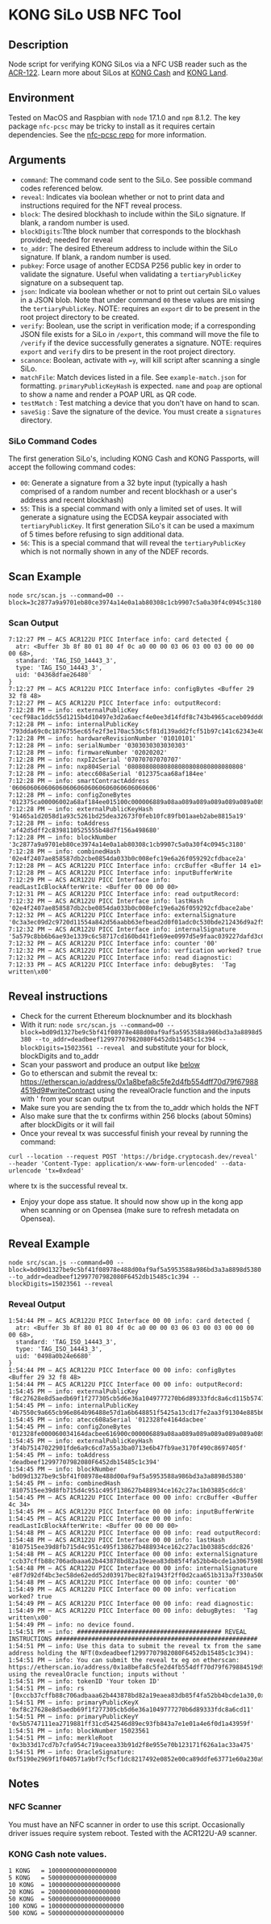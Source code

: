 # KONG SiLo USB NFC Tool

## Description

Node script for verifying KONG SiLos via a NFC USB reader such as the [ACR-122](https://www.acs.com.hk/en/products/3/acr122u-usb-nfc-reader/). Learn more about SiLos at [KONG Cash](https://kong.cash/) and [KONG Land](https://kong.land/).

## Environment

Tested on MacOS and Raspbian with `node` 17.1.0 and `npm` 8.1.2. The key package `nfc-pcsc` may be tricky to install as it requires certain dependencies. See the [nfc-pcsc repo](https://github.com/pokusew/nfc-pcsc) for more information.

## Arguments

- `command`: The command code sent to the SiLo. See possible command codes referenced below.
- `reveal`: Indicates via boolean whether or not to print data and instructions required for the NFT reveal process.
- `block`: The desired blockhash to include within the SiLo signature. If blank, a random number is used.
- `blockDigits`:Tthe block number that corresponds to the blockhash provided; needed for reveal
- `to_addr`: The desired Ethereum address to include within the SiLo signature. If blank, a random number is used.
- `pubkey`: Force usage of another ECDSA P256 public key in order to validate the signature. Useful when validating a `tertiaryPublicKey` signature on a subsequent tap.
- `json`: Indicate via boolean whether or not to print out certain SiLo values in a JSON blob. Note that under command `00` these values are missing the `tertiaryPublicKey`. NOTE: requires an `export` dir to be present in the root project directory to be created.
- `verify`: Boolean, use the script in verification mode; if a corresponding JSON file exists for a SiLo in `/export`, this command will move the file to `/verify` if the device successfully generates a signature. NOTE: requires `export` and `verify` dirs to be present in the root project directory.
- `scanonce`: Boolean, activate with `=y`, will kill script after scanning a single SiLo.
- `matchFile`: Match devices listed in a file. See `example-match.json` for formatting. `primaryPublicKeyHash` is expected. `name` and `poap` are optional to show a name and render a POAP URL as QR code.
- `testMatch` : Test matching a device that you don't have on hand to scan.
- `saveSig` : Save the signature of the device. You must create a `signatures` directory.

### SiLo Command Codes

The first generation SiLo's, including KONG Cash and KONG Passports, will accept the following command codes:

- `00`: Generate a signature from a 32 byte input (typically a hash comprised of a random number and recent blockhash or a user's address and recent blockhash)
- `55`: This is a special command with only a limited set of uses. It will generate a signature using the ECDSA keypair associated with `tertiaryPublicKey`. It first generation SiLo's it can be used a maximum of 5 times before refusing to sign additional data.
- `56`: This is a special command that will reveal the `tertiaryPublicKey` which is not normally shown in any of the NDEF records.

## Scan Example

```
node src/scan.js --command=00 --block=3c2877a9a9701eb80ce3974a14e0a1ab80308c1cb9907c5a0a30f4c0945c3180
```

### Scan Output

```
7:12:27 PM – ACS ACR122U PICC Interface info: card detected {
  atr: <Buffer 3b 8f 80 01 80 4f 0c a0 00 00 03 06 03 00 03 00 00 00 00 68>,
  standard: 'TAG_ISO_14443_3',
  type: 'TAG_ISO_14443_3',
  uid: '04368dfae26480'
}
7:12:27 PM – ACS ACR122U PICC Interface info: configBytes <Buffer 29 32 f8 48>
7:12:27 PM – ACS ACR122U PICC Interface info: outputRecord:
7:12:28 PM – info: externalPublicKey 'cecf98ac1ddc55d1215b4d10497e3d2a6aecf4e0ee3d14fdf8c743b4965caceb09ddd61ac5bd48a6982ab640b707a9f334606fe79fda742d6c991e7bb3a7ebf8'
7:12:28 PM – info: internalPublicKey '793dda69c0c1876755ec65fe2f3e170ac536c5f81d139add2fcf51b97c141c62343e400ccae8402a7f55372cb0363ea6e36256bc4ec567b37b3159a04e86e51e'
7:12:28 PM – info: hardwareRevisionNumber '01010101'
7:12:28 PM – info: serialNumber '0303030303030303'
7:12:28 PM – info: firmwareNumber '02020202'
7:12:28 PM – info: nxpI2cSerial '07070707070707'
7:12:28 PM – info: nxp804Serial '08080808080808080808080808080808'
7:12:28 PM – info: atecc608aSerial '012375caa68af184ee'
7:12:28 PM – info: smartContractAddress '0606060606060606060606060606060606060606'
7:12:28 PM – info: configZoneBytes '012375ca00006002a68af184ee015100c000006889a08aa089a089a089a089a089a089a000000000000000000000000000000000ffffffff00000000ffffffff000000000000000000000000000000000000000000000000fcd9000000000000310071003100310031003100310031001c0070007000700070003c003c003c00'
7:12:28 PM – info: externalPublicKeyHash '91465a1d2058d1a93c5261bd25dea32673f0feb10fc89fb01aaeb2abe8815a19'
7:12:28 PM – info: toAddress 'af42d5dff2c8398110525555b48d7f156a498680'
7:12:28 PM – info: blockNumber '3c2877a9a9701eb80ce3974a14e0a1ab80308c1cb9907c5a0a30f4c0945c3180'
7:12:28 PM – info: combinedHash '02e4f2407ae858587db2cbe0854da033b0c008efc19e6a26f059292cfdbace2a'
7:12:28 PM – ACS ACR122U PICC Interface info: crcBuffer <Buffer 14 e1>
7:12:28 PM – ACS ACR122U PICC Interface info: inputBufferWrite
7:12:29 PM – ACS ACR122U PICC Interface info: readLastIcBlockAfterWrite: <Buffer 00 00 00 00>
7:12:31 PM – ACS ACR122U PICC Interface info: read outputRecord:
7:12:32 PM – ACS ACR122U PICC Interface info: lastHash '02e4f2407ae858587db2cbe0854da033b0c008efc19e6a26f059292cfdbace2abe'
7:12:32 PM – ACS ACR122U PICC Interface info: externalSignature '0c3a3ec09d2c9720d11554a842d56aabb63efbead2d0f01adc0c530bde212436d9a2f5684bfd2c7c8ed741b341fb967d522dc4d47a60aa1d91a0484f680dc6bb'
7:12:32 PM – ACS ACR122U PICC Interface info: internalSignature '5a579c8bb6b6ae93e1339c6c58717cd160bd41f1e69ee0997d5e9faac039227dafd3c655eb48788000d6dcdde5fd42b664be2dc87e1c72a699de12418401ee3a'
7:12:32 PM – ACS ACR122U PICC Interface info: counter '00'
7:12:32 PM – ACS ACR122U PICC Interface info: verfication worked? true
7:12:32 PM – ACS ACR122U PICC Interface info: read diagnostic:
7:12:33 PM – ACS ACR122U PICC Interface info: debugBytes:  'Tag written\x00'
```

## Reveal instructions

- Check for the current Ethereum blocknumber and its blockhash
- With it run: ```node src/scan.js --command=00 --block=bd09d1327be9c5bf41f08978e488d00af9af5a5953588a986bd3a3a8898d5380 --to_addr=deadbeef12997707982080F6452db15485c1c394 --blockDigits=15023561 --reveal ``` and substitute your for block, blockDigits and to_addr
- Scan your passwort and produce an output like [below](reveal-output)
- Go to etherscan and submit the reveal tx: https://etherscan.io/address/0x1a8befa8c5fe2d4fb554dff70d79f679884519d9#writeContract using the revealOracle function and the inputs with ' from your scan output
- Make sure you are sending the tx from the to_addr which holds the NFT
- Also make sure that the tx confirms within 256 blocks (about 50mins) after blockDigits or it will fail 
- Once your reveal tx was successful finish your reveal by running the command:

```
curl --location --request POST 'https://bridge.cryptocash.dev/reveal' --header 'Content-Type: application/x-www-form-urlencoded' --data-urlencode 'tx=0xdead'
```
where tx is the successful reveal tx.
- Enjoy your dope ass statue. It should now show up in the kong app when scanning or on Opensea (make sure to refresh metadata on Opensea).

## Reveal Example 

```
node src/scan.js --command=00 --block=bd09d1327be9c5bf41f08978e488d00af9af5a5953588a986bd3a3a8898d5380 --to_addr=deadbeef12997707982080F6452db15485c1c394 --blockDigits=15023561 --reveal
```

### Reveal Output

```
1:54:44 PM – ACS ACR122U PICC Interface 00 00 info: card detected {
  atr: <Buffer 3b 8f 80 01 80 4f 0c a0 00 00 03 06 03 00 03 00 00 00 00 68>,
  standard: 'TAG_ISO_14443_3',
  type: 'TAG_ISO_14443_3',
  uid: '0498a0b24e6680'
}
1:54:44 PM – ACS ACR122U PICC Interface 00 00 info: configBytes <Buffer 29 32 f8 48>
1:54:44 PM – ACS ACR122U PICC Interface 00 00 info: outputRecord:
1:54:45 PM – info: externalPublicKey 'f8c27628e8d5aedb69f1f277305cb5d6e36a1049777270b6d89333fdc8a6cd115b5747111ea2719881ff31cd542546d89ec93fb843a7e1e01a4e6f0d1a43959f'
1:54:45 PM – info: internalPublicKey '4b7550c9a665cb96e864b96488e57d1a6b648851f5425a13cd17fe2aa3f91304e885b6a55d0efb15fcde883e94b1a48dfb1c75335eb30b6d77332f6d3e8acc80'
1:54:45 PM – info: atecc608aSerial '012328fe4164dacbee'
1:54:45 PM – info: configZoneBytes '012328fe000060034164dacbee616900c000006889a08aa089a089a089a089a089a089a000000000000000000000000000000000ffffffff00000000ffffffff000000000000000000000000000000000000000000000000fcd9000000000000310071003100310031003100310031001c0070007000700070003c003c003c00'
1:54:45 PM – info: externalPublicKeyHash '3f4b75147022901fde6a9c6cd7a55a3ba0713e6b47fb9ae3170f490c8697405f'
1:54:45 PM – info: toAddress 'deadbeef12997707982080F6452db15485c1c394'
1:54:45 PM – info: blockNumber 'bd09d1327be9c5bf41f08978e488d00af9af5a5953588a986bd3a3a8898d5380'
1:54:45 PM – info: combinedHash '8107515ee39d8fb715d4c951c495f138627b488934ce162c27ac1b03885cddc8'
1:54:45 PM – ACS ACR122U PICC Interface 00 00 info: crcBuffer <Buffer 4c 34>
1:54:45 PM – ACS ACR122U PICC Interface 00 00 info: inputBufferWrite
1:54:45 PM – ACS ACR122U PICC Interface 00 00 info: readLastIcBlockAfterWrite: <Buffer 00 00 00 00>
1:54:48 PM – ACS ACR122U PICC Interface 00 00 info: read outputRecord:
1:54:48 PM – ACS ACR122U PICC Interface 00 00 info: lastHash '8107515ee39d8fb715d4c951c495f138627b488934ce162c27ac1b03885cddc826'
1:54:48 PM – ACS ACR122U PICC Interface 00 00 info: externalSignature 'ccb37cffb88c706adbaaa62b443878bd82a19eaea83db85f4fa52bb4bcde1a3067598babb085f4f2f1d9ea030daccd9b501492457f0440a9f790b03d6c48597b'
1:54:48 PM – ACS ACR122U PICC Interface 00 00 info: internalSignature 'e8f7d92df4bc3ec58de62edd52d03917bec82fa1943f2ff0d2caa651b313a7f330a500d80d4f588c9c84f9efe692c771b902d4c26234d1aa4d7145bc2f913883'
1:54:48 PM – ACS ACR122U PICC Interface 00 00 info: counter '00'
1:54:49 PM – ACS ACR122U PICC Interface 00 00 info: verfication worked? true
1:54:49 PM – ACS ACR122U PICC Interface 00 00 info: read diagnostic:
1:54:49 PM – ACS ACR122U PICC Interface 00 00 info: debugBytes:  'Tag written\x00'
1:54:49 PM – info: no device found.
1:54:51 PM – info: ######################################## REVEAL INSTRUCTIONS ########################################################
1:54:51 PM – info: Use this data to submit the reveal tx from the same address holding the NFT(0xdeadbeef12997707982080F6452db15485c1c394): 
1:54:51 PM – info: You can submit the reveal tx eg on etherscan: https://etherscan.io/address/0x1a8befa8c5fe2d4fb554dff70d79f679884519d9#writeContract using the revealOracle function; inputs without ' 
1:54:51 PM – info: tokenID 'Your token ID'
1:54:51 PM – info: rs '[0xccb37cffb88c706adbaaa62b443878bd82a19eaea83db85f4fa52bb4bcde1a30,0x67598babb085f4f2f1d9ea030daccd9b501492457f0440a9f790b03d6c48597b]'
1:54:51 PM – info: primaryPublicKeyX '0xf8c27628e8d5aedb69f1f277305cb5d6e36a1049777270b6d89333fdc8a6cd11'
1:54:51 PM – info: primaryPublicKeyY '0x5b5747111ea2719881ff31cd542546d89ec93fb843a7e1e01a4e6f0d1a43959f'
1:54:51 PM – info: blockNumber 15023561
1:54:51 PM – info: merkleRoot '0x3b33d17cd7b7cfa954c719aceea33b91d2f8e955e70b123171f626a1ac33a475'
1:54:51 PM – info: OracleSignature: 0xf5190e2969f1f040571a9bf7cf5cf1dc8217492e0852e00ca89ddfe63771e60a230a9b970da0e1cf27a6ef3f5403314186e8145a933c1e926e483c4c8e941ab71b

```

## Notes

### NFC Scanner

You must have an NFC scanner in order to use this script. Occasionally driver issues require system reboot. Tested with the ACR122U-A9 scanner.

### KONG Cash note values.

```
1 KONG   = 1000000000000000000
5 KONG   = 5000000000000000000
10 KONG  = 10000000000000000000
20 KONG  = 20000000000000000000
50 KONG  = 50000000000000000000
100 KONG = 100000000000000000000
500 KONG = 500000000000000000000
```
